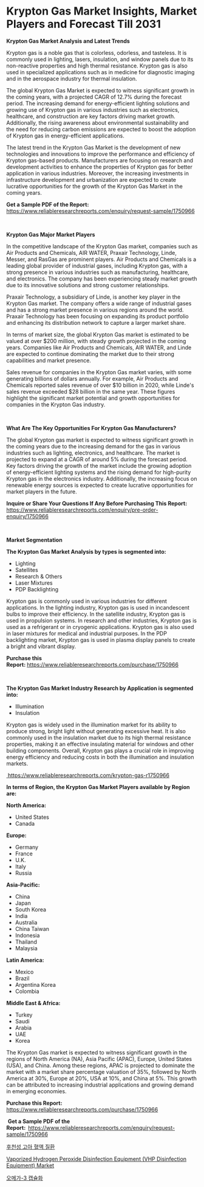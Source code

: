 <p><h1>Krypton Gas Market Insights, Market Players and Forecast Till 2031</h1></p><p><strong>Krypton Gas Market Analysis and Latest Trends</strong></p>
<p><p>Krypton gas is a noble gas that is colorless, odorless, and tasteless. It is commonly used in lighting, lasers, insulation, and window panels due to its non-reactive properties and high thermal resistance. Krypton gas is also used in specialized applications such as in medicine for diagnostic imaging and in the aerospace industry for thermal insulation.</p><p>The global Krypton Gas Market is expected to witness significant growth in the coming years, with a projected CAGR of 12.7% during the forecast period. The increasing demand for energy-efficient lighting solutions and growing use of Krypton gas in various industries such as electronics, healthcare, and construction are key factors driving market growth. Additionally, the rising awareness about environmental sustainability and the need for reducing carbon emissions are expected to boost the adoption of Krypton gas in energy-efficient applications.</p><p>The latest trend in the Krypton Gas Market is the development of new technologies and innovations to improve the performance and efficiency of Krypton gas-based products. Manufacturers are focusing on research and development activities to enhance the properties of Krypton gas for better application in various industries. Moreover, the increasing investments in infrastructure development and urbanization are expected to create lucrative opportunities for the growth of the Krypton Gas Market in the coming years.</p></p>
<p><strong>Get a Sample PDF of the Report:&nbsp;</strong> <a href="https://www.reliableresearchreports.com/enquiry/request-sample/1750966">https://www.reliableresearchreports.com/enquiry/request-sample/1750966</a></p>
<p>&nbsp;</p>
<p><strong>Krypton Gas Major Market Players</strong></p>
<p><p>In the competitive landscape of the Krypton Gas market, companies such as Air Products and Chemicals, AIR WATER, Praxair Technology, Linde, Messer, and RasGas are prominent players. Air Products and Chemicals is a leading global provider of industrial gases, including Krypton gas, with a strong presence in various industries such as manufacturing, healthcare, and electronics. The company has been experiencing steady market growth due to its innovative solutions and strong customer relationships.</p><p>Praxair Technology, a subsidiary of Linde, is another key player in the Krypton Gas market. The company offers a wide range of industrial gases and has a strong market presence in various regions around the world. Praxair Technology has been focusing on expanding its product portfolio and enhancing its distribution network to capture a larger market share.</p><p>In terms of market size, the global Krypton Gas market is estimated to be valued at over $200 million, with steady growth projected in the coming years. Companies like Air Products and Chemicals, AIR WATER, and Linde are expected to continue dominating the market due to their strong capabilities and market presence.</p><p>Sales revenue for companies in the Krypton Gas market varies, with some generating billions of dollars annually. For example, Air Products and Chemicals reported sales revenue of over $10 billion in 2020, while Linde's sales revenue exceeded $28 billion in the same year. These figures highlight the significant market potential and growth opportunities for companies in the Krypton Gas industry.</p></p>
<p>&nbsp;</p>
<p><strong>What Are The Key Opportunities For Krypton Gas Manufacturers?</strong></p>
<p><p>The global Krypton gas market is expected to witness significant growth in the coming years due to the increasing demand for the gas in various industries such as lighting, electronics, and healthcare. The market is projected to expand at a CAGR of around 5% during the forecast period. Key factors driving the growth of the market include the growing adoption of energy-efficient lighting systems and the rising demand for high-purity Krypton gas in the electronics industry. Additionally, the increasing focus on renewable energy sources is expected to create lucrative opportunities for market players in the future.</p></p>
<p><strong>Inquire or Share Your Questions If Any Before Purchasing This Report:</strong> <a href="https://www.reliableresearchreports.com/enquiry/pre-order-enquiry/1750966">https://www.reliableresearchreports.com/enquiry/pre-order-enquiry/1750966</a></p>
<p>&nbsp;</p>
<p><strong>Market Segmentation</strong></p>
<p><strong>The Krypton Gas Market Analysis by types is segmented into:</strong></p>
<p><ul><li>Lighting</li><li>Satellites</li><li>Research & Others</li><li>Laser Mixtures</li><li>PDP Backlighting</li></ul></p>
<p><p>Krypton gas is commonly used in various industries for different applications. In the lighting industry, Krypton gas is used in incandescent bulbs to improve their efficiency. In the satellite industry, Krypton gas is used in propulsion systems. In research and other industries, Krypton gas is used as a refrigerant or in cryogenic applications. Krypton gas is also used in laser mixtures for medical and industrial purposes. In the PDP backlighting market, Krypton gas is used in plasma display panels to create a bright and vibrant display.</p></p>
<p><strong>Purchase this Report:&nbsp;</strong><a href="https://www.reliableresearchreports.com/purchase/1750966">https://www.reliableresearchreports.com/purchase/1750966</a></p>
<p>&nbsp;</p>
<p><strong>The Krypton Gas Market Industry Research by Application is segmented into:</strong></p>
<p><ul><li>Illumination</li><li>Insulation</li></ul></p>
<p><p>Krypton gas is widely used in the illumination market for its ability to produce strong, bright light without generating excessive heat. It is also commonly used in the insulation market due to its high thermal resistance properties, making it an effective insulating material for windows and other building components. Overall, Krypton gas plays a crucial role in improving energy efficiency and reducing costs in both the illumination and insulation markets.</p></p>
<p><a href="https://www.reliableresearchreports.com/krypton-gas-r1750966">&nbsp;https://www.reliableresearchreports.com/krypton-gas-r1750966</a></p>
<p><strong>In terms of Region, the Krypton Gas Market Players available by Region are:</strong></p>
<p>
    <p> <strong> North America: </strong>
        <ul>
            <li>United States</li>
            <li>Canada</li>
        </ul>
        </p> 
    <p> <strong> Europe: </strong>
        <ul>
            <li>Germany</li>
            <li>France</li>
            <li>U.K.</li>
            <li>Italy</li>
            <li>Russia</li>
        </ul>
        </p> 
    <p> <strong> Asia-Pacific: </strong>
        <ul>
            <li>China</li>
            <li>Japan</li>
            <li>South Korea</li>
            <li>India</li>
            <li>Australia</li>
            <li>China Taiwan</li>
            <li>Indonesia</li>
            <li>Thailand</li>
            <li>Malaysia</li>
        </ul>
        </p> 
    <p> <strong> Latin America: </strong>
        <ul>
            <li>Mexico</li>
            <li>Brazil</li>
            <li>Argentina Korea</li>
            <li>Colombia</li>
        </ul>
        </p> 
    <p> <strong> Middle East & Africa: </strong>
        <ul>
            <li>Turkey</li>
            <li>Saudi</li>
            <li>Arabia</li>
            <li>UAE</li>
            <li>Korea</li>
        </ul>
    </p>
    </p>
<p><p>The Krypton Gas market is expected to witness significant growth in the regions of North America (NA), Asia Pacific (APAC), Europe, United States (USA), and China. Among these regions, APAC is projected to dominate the market with a market share percentage valuation of 35%, followed by North America at 30%, Europe at 20%, USA at 10%, and China at 5%. This growth can be attributed to increasing industrial applications and growing demand in emerging economies.</p></p>
<p><strong>Purchase this Report: </strong><a href="https://www.reliableresearchreports.com/purchase/1750966">https://www.reliableresearchreports.com/purchase/1750966</a></p>
<p>&nbsp;<strong>Get a Sample PDF of the Report:&nbsp;&nbsp;</strong><a href="https://www.reliableresearchreports.com/enquiry/request-sample/1750966">https://www.reliableresearchreports.com/enquiry/request-sample/1750966</a></p>
<p><strong></strong></p>
<p><p><a href="https://medium.com/@darterriusjenkin/%EC%A3%BC%EB%AF%BC-%ED%94%BC-%EC%A7%88%EB%B3%91-%EC%8B%9C%EC%9E%A5-%EC%A1%B0%EC%82%AC-%EB%B3%B4%EA%B3%A0%EC%84%9C-%EA%B7%B8-%EC%97%AD%EC%82%AC-%EB%B0%8F-%EC%98%88%EC%B8%A1-2024%EB%85%84%EB%B6%80%ED%84%B0-2031%EB%85%84%EA%B9%8C%EC%A7%80-750de54af6f1">후천성 고아 혈액 질환</a></p><p><a href="https://view.publitas.com/reportprime-1/insights-into-vaporized-hydrogen-peroxide-disinfection-equipment-vhp-disinfection-equipment-market-share-and-competitive-landscape-for-period-from-2024-to-2031/">Vaporized Hydrogen Peroxide Disinfection Equipment (VHP Disinfection Equipment) Market</a></p><p><a href="https://medium.com/@johnjames655/%EC%98%A4%EB%A9%94%EA%B0%80-3-%EC%BA%A1%EC%8A%90-%EC%8B%9C%EC%9E%A5-%EB%B6%84%EC%84%9D-%EC%97%B0%ED%8F%89%EA%B7%A0-%EC%84%B1%EC%9E%A5%EB%A5%A0-%EC%8B%9C%EC%9E%A5-%EC%84%B8%EB%B6%84%ED%99%94-%EB%B0%8F-%EA%B8%80%EB%A1%9C%EB%B2%8C-%EC%82%B0%EC%97%85-%EA%B0%9C%EC%9A%94-fc7b5998bb6b">오메가-3 캡슐화</a></p></p>